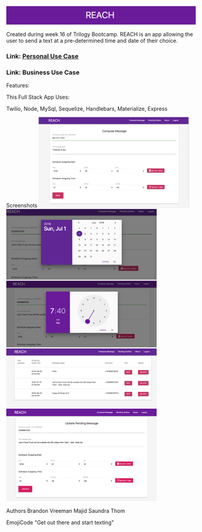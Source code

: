<!-- <img src = "./public/assets/img/Banner.png"> -->
<img src = "./public/assets/images/Banner.png">

Created during week 16 of Trilogy Bootcamp. REACH is an app allowing the user to send a text at a pre-determined time and date of their choice. 

### Link: <a href="https://app.xtensio.com/folio/s5ls38nj">Personal Use Case</a>

### Link: Business Use Case 

Features: 

This Full Stack App Uses: 

Twilio, Node, MySql, Sequelize, Handlebars, Materialize, Express



Screenshots
<img src = "./public/assets/images/Compose.png" width="400">
<img src = "./public/assets/images/DatePicker.png" width="400">
<img src = "./public/assets/images/TimePicker.png" width="400">
<img src = "./public/assets/images/Outbox.png" width="400">
<img src = "./public/assets/images/Update-Outbox.png" width="400">


Authors
Brandon Vreeman
Majid 
Saundra
Thom 


EmojiCode "Get out there and start texting"  


